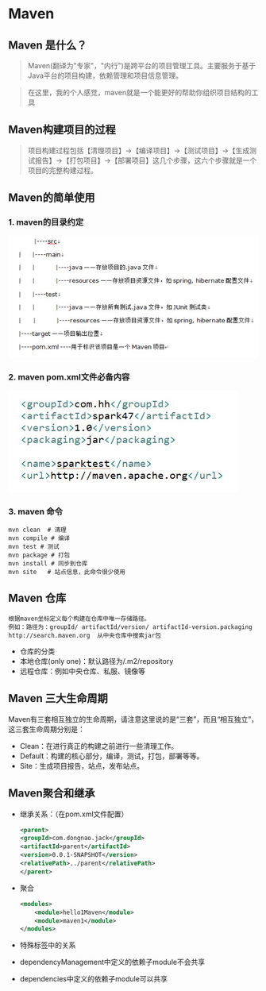 # Maven

## Maven 是什么？
  > Maven(翻译为"专家"，"内行")是跨平台的项目管理工具。主要服务于基于Java平台的项目构建，依赖管理和项目信息管理。

  > 在这里，我的个人感觉，maven就是一个能更好的帮助你组织项目结构的工具

## Maven构建项目的过程
  > 项目构建过程包括【清理项目】→【编译项目】→【测试项目】→【生成测试报告】→【打包项目】→【部署项目】这几个步骤，这六个步骤就是一个项目的完整构建过程。

## Maven的简单使用

 ### 1. maven的目录约定
  ![maven约定目录](../images/mavendir.jpg)
 ### 2. maven pom.xml文件必备内容
  ![](../images/pom-xml.jpg)
 ### 3. maven 命令
``` shell
mvn clean  # 清理
mvn compile # 编译
mvn test # 测试
mvn package # 打包
mvn install # 同步到仓库
mvn site   # 站点信息，此命令很少使用
```
## Maven 仓库
    根据maven坐标定义每个构建在仓库中唯一存储路径。
    例如：路径为：groupId/ artifactId/version/ artifactId-version.packaging
	http://search.maven.org  从中央仓库中搜索jar包

 - 仓库的分类
  - 本地仓库(only one)：默认路径为/.m2/repository
  - 远程仓库：例如中央仓库、私服、镜像等

## Maven 三大生命周期
  Maven有三套相互独立的生命周期，请注意这里说的是“三套”，而且“相互独立”，这三套生命周期分别是：

  - Clean：在进行真正的构建之前进行一些清理工作。
  - Default：构建的核心部分，编译，测试，打包，部署等等。
  - Site：生成项目报告，站点，发布站点。

## Maven聚合和继承
  - 继承关系：（在pom.xml文件配置）
    ``` xml
    <parent>
    <groupId>com.dongnao.jack</groupId>
    <artifactId>parent</artifactId>
    <version>0.0.1-SNAPSHOT</version>
    <relativePath>../parent</relativePath>
    </parent>

    ```

  - 聚合
    ``` xml
    <modules>
  		<module>hello1Maven</module>
  		<module>maven1</module>
  	</modules>

    ```
  - 特殊标签中的关系
   -  dependencyManagement中定义的依赖子module不会共享
   -  dependencies中定义的依赖子module可以共享
